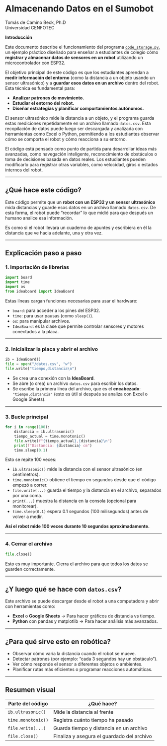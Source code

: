 # Almacenando Datos en el Sumobot

Tomás de Camino Beck, Ph.D  
Universidad CENFOTEC

**Introducción**

Este documento describe el funcionamiento del programa [`code_storage.py`](https://github.com/Universidad-Cenfotec/Sumobot/blob/main/c%C3%B3digos_de_ejemplo/code_storage.py), un ejemplo práctico diseñado para enseñar a estudiantes de colegio cómo **registrar y almacenar datos de sensores en un robot** utilizando un microcontrolador con ESP32.

El objetivo principal de este código es que los estudiantes aprendan a **medir información del entorno** (como la distancia a un objeto usando un sensor ultrasónico) y a **guardar esos datos en un archivo** dentro del robot. Esta técnica es fundamental para:

* **Analizar patrones de movimiento.**
* **Estudiar el entorno del robot.**
* **Diseñar estrategias y planificar comportamientos autónomos.**

El sensor ultrasónico mide la distancia a un objeto, y el programa guarda estas mediciones repetidamente en un archivo llamado `datos.csv`. Esta recopilación de datos puede luego ser descargada y analizada con herramientas como Excel o Python, permitiendo a los estudiantes observar cómo se comporta el robot y cómo reacciona a su entorno.

El código está pensado como punto de partida para desarrollar ideas más avanzadas, como navegación inteligente, reconocimiento de obstáculos o toma de decisiones basada en datos reales. Los estudiantes pueden modificarlo para registrar otras variables, como velocidad, giros o estados internos del robot.

---

## ¿Qué hace este código?

Este código permite que un **robot con un ESP32 y un sensor ultrasónico** mida distancias y guarde esos datos en un archivo llamado `datos.csv`. De esta forma, el robot puede “recordar” lo que midió para que después un humano analice esa información.

Es como si el robot llevara un cuaderno de apuntes y escribiera en él la distancia que ve hacia adelante, una y otra vez.

---

## Explicación paso a paso

### 1. **Importación de librerías**

```python
import board
import time
import os
from ideaboard import IdeaBoard
```

Estas líneas cargan funciones necesarias para usar el hardware:

* `board`: para acceder a los pines del ESP32.
* `time`: para usar pausas (como `sleep()`).
* `os`: para manipular archivos.
* `IdeaBoard`: es la clase que permite controlar sensores y motores conectados a la placa.

---

### 2. **Inicializar la placa y abrir el archivo**

```python
ib = IdeaBoard()
file = open("/datos.csv", "w")
file.write("tiempo,distancia\n")
```

* Se crea una conexión con la **IdeaBoard**.
* Se abre (o crea) un archivo `datos.csv` para escribir los datos.
* Se escribe la primera línea del archivo, que es el **encabezado**: `"tiempo,distancia"` (esto es útil si después se analiza con Excel o Google Sheets).

---

### 3. **Bucle principal**

```python
for i in range(100):
    distancia = ib.ultrasonic()
    tiempo_actual = time.monotonic()
    file.write(f"{tiempo_actual},{distancia}\n")
    print(f"Distancia: {distancia} cm")
    time.sleep(0.1)
```

Esto se repite 100 veces:

* `ib.ultrasonic()` mide la distancia con el sensor ultrasónico (en centímetros).
* `time.monotonic()` obtiene el tiempo en segundos desde que el código empezó a correr.
* `file.write(...)` guarda el tiempo y la distancia en el archivo, separados por una coma.
* `print(...)` muestra la distancia en la consola (opcional para monitorear).
* `time.sleep(0.1)` espera 0.1 segundos (100 milisegundos) antes de volver a medir.

**Así el robot mide 100 veces durante 10 segundos aproximadamente.**

---

### 4. **Cerrar el archivo**

```python
file.close()
```

Esto es muy importante. Cierra el archivo para que todos los datos se guarden correctamente.

---

## ¿Y luego qué se hace con `datos.csv`?

Este archivo se puede descargar desde el robot a una computadora y abrir con herramientas como:

* **Excel** o **Google Sheets** → Para hacer gráficos de distancia vs tiempo.
* **Python** con pandas y matplotlib → Para hacer análisis más avanzados.

---

## ¿Para qué sirve esto en robótica?

* Observar cómo varía la distancia cuando el robot se mueve.
* Detectar patrones (por ejemplo: “cada 3 segundos hay un obstáculo”).
* Ver cómo responde el sensor a diferentes objetos o ambientes.
* Planificar rutas más eficientes o programar reacciones automáticas.

---

## Resumen visual

| Parte del código   | ¿Qué hace?                                 |
| ------------------ | ------------------------------------------ |
| `ib.ultrasonic()`  | Mide la distancia al frente                |
| `time.monotonic()` | Registra cuánto tiempo ha pasado           |
| `file.write(...)`  | Guarda tiempo y distancia en un archivo    |
| `file.close()`     | Finaliza y asegura el guardado del archivo |
